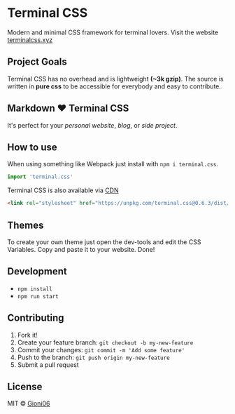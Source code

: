 # Terminal CSS

Modern and minimal CSS framework for terminal lovers.
Visit the website [terminalcss.xyz](https://terminalcss.xyz/)

## Project Goals

Terminal CSS has no overhead and is lightweight **(~3k gzip)**. 
The source is written in **pure css** to be accessible for everybody and easy to contribute.

## Markdown ❤️ Terminal CSS 

It's perfect for your *personal website*, *blog*, or *side project*.

## How to use

When using something like Webpack just install with `npm i terminal.css`.

```js
import 'terminal.css'
```

Terminal CSS is also available via [CDN](https://unpkg.com/terminal.css@0.6.3/dist/terminal.min.css)

```html
<link rel="stylesheet" href="https://unpkg.com/terminal.css@0.6.3/dist/terminal.min.css" />
```

## Themes

To create your own theme just open the dev-tools and edit the CSS Variables. Copy and paste it to your website. Done!

## Development

- `npm install`   
- `npm run start`

## Contributing

1.  Fork it!
2.  Create your feature branch: `git checkout -b my-new-feature`
3.  Commit your changes: `git commit -m 'Add some feature'`
4.  Push to the branch: `git push origin my-new-feature`
5.  Submit a pull request

## License
MIT © [Gioni06](https://github.com/Gioni06)
